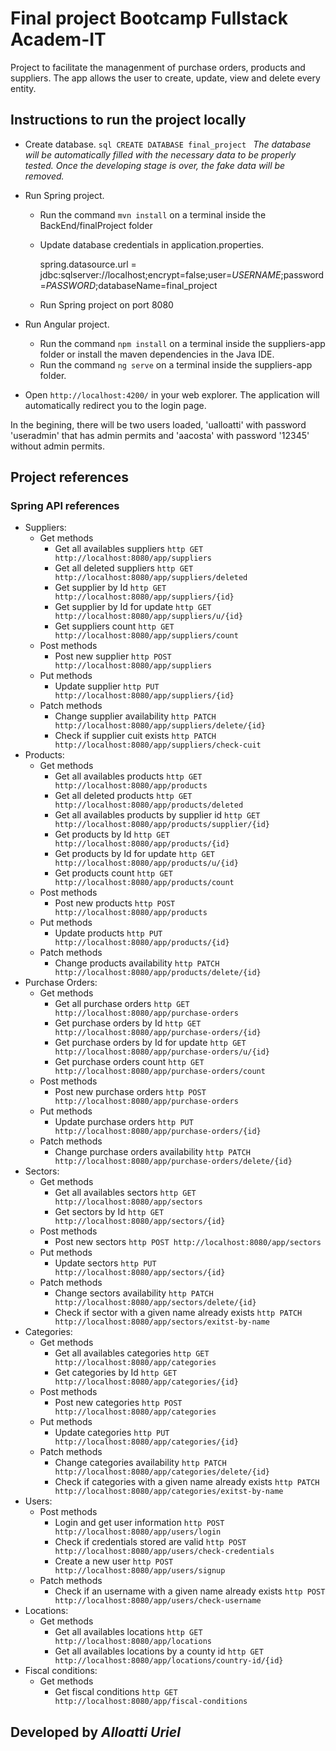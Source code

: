# Final project Bootcamp Fullstack Academ-IT

Project to facilitate the managenment of purchase orders, products and suppliers. The app allows the user to create, update, view and delete every entity.

## Instructions to run the project locally
- Create database.
  `sql
    CREATE DATABASE final_project
  `
  *The database will be automatically filled with the necessary data to be properly tested. Once the developing stage is over, the fake data will be removed.*
- Run Spring project.
  - Run the command `mvn install` on a terminal inside the BackEnd/finalProject folder 
  - Update database credentials in application.properties.

    spring.datasource.url = jdbc:sqlserver://localhost;encrypt=false;user=*USERNAME*;password=*PASSWORD*;databaseName=final_project
  - Run Spring project on port 8080

- Run Angular project.
  - Run the command `npm install` on a terminal inside the suppliers-app folder or install the maven dependencies in the Java IDE.
  - Run the command `ng serve` on a terminal inside the suppliers-app folder.

- Open `http://localhost:4200/` in your web explorer. The application will automatically redirect you to the login page.

In the begining, there will be two users loaded, 'ualloatti' with password 'useradmin' that has admin permits and 'aacosta' with password '12345' without admin permits.

## Project references
### Spring API references
- Suppliers:
  - Get methods
    - Get all availables suppliers `http GET http://localhost:8080/app/suppliers`
    - Get all deleted suppliers `http GET http://localhost:8080/app/suppliers/deleted`
    - Get supplier by Id `http GET http://localhost:8080/app/suppliers/{id}`
    - Get supplier by Id for update `http GET http://localhost:8080/app/suppliers/u/{id}`
    - Get suppliers count `http GET http://localhost:8080/app/suppliers/count`
  - Post methods
    - Post new supplier `http POST http://localhost:8080/app/suppliers`
  - Put methods
    - Update supplier `http PUT http://localhost:8080/app/suppliers/{id}`
  - Patch methods
    - Change supplier availability `http PATCH http://localhost:8080/app/suppliers/delete/{id}`
    - Check if supplier cuit exists `http PATCH http://localhost:8080/app/suppliers/check-cuit`
- Products:
  - Get methods
    - Get all availables products `http GET http://localhost:8080/app/products`
    - Get all deleted products `http GET http://localhost:8080/app/products/deleted`
    - Get all availables products by supplier id `http GET http://localhost:8080/app/products/supplier/{id}`
    - Get products by Id `http GET http://localhost:8080/app/products/{id}`
    - Get products by Id for update `http GET http://localhost:8080/app/products/u/{id}`
    - Get products count `http GET http://localhost:8080/app/products/count`
  - Post methods
    - Post new products `http POST http://localhost:8080/app/products`
  - Put methods
    - Update products `http PUT http://localhost:8080/app/products/{id}`
  - Patch methods
    - Change products availability `http PATCH http://localhost:8080/app/products/delete/{id}`
- Purchase Orders:
  - Get methods
    - Get all purchase orders `http GET http://localhost:8080/app/purchase-orders`
    - Get purchase orders by Id `http GET http://localhost:8080/app/purchase-orders/{id}`
    - Get purchase orders by Id for update `http GET http://localhost:8080/app/purchase-orders/u/{id}`
    - Get purchase orders count `http GET http://localhost:8080/app/purchase-orders/count`
  - Post methods
    - Post new purchase orders `http POST http://localhost:8080/app/purchase-orders`
  - Put methods
    - Update purchase orders `http PUT http://localhost:8080/app/purchase-orders/{id}`
  - Patch methods
    - Change purchase orders availability `http PATCH http://localhost:8080/app/purchase-orders/delete/{id}`
- Sectors:
  - Get methods
    - Get all availables sectors `http GET http://localhost:8080/app/sectors`
    - Get sectors by Id `http GET http://localhost:8080/app/sectors/{id}`
  - Post methods
    - Post new sectors `http POST http://localhost:8080/app/sectors`
  - Put methods
    - Update sectors `http PUT http://localhost:8080/app/sectors/{id}`
  - Patch methods
    - Change sectors availability `http PATCH http://localhost:8080/app/sectors/delete/{id}`
    - Check if sector with a given name already exists `http PATCH http://localhost:8080/app/sectors/exitst-by-name`
- Categories:
  - Get methods
    - Get all availables categories `http GET http://localhost:8080/app/categories`
    - Get categories by Id `http GET http://localhost:8080/app/categories/{id}`
  - Post methods
    - Post new categories `http POST http://localhost:8080/app/categories`
  - Put methods
    - Update categories `http PUT http://localhost:8080/app/categories/{id}`
  - Patch methods
    - Change categories availability `http PATCH http://localhost:8080/app/categories/delete/{id}`
    - Check if categories with a given name already exists `http PATCH http://localhost:8080/app/categories/exitst-by-name`
- Users:
  - Post methods
    - Login and get user information `http POST http://localhost:8080/app/users/login`
    - Check if credentials stored are valid `http POST http://localhost:8080/app/users/check-credentials`
    - Create a new user `http POST http://localhost:8080/app/users/signup`
  - Patch methods
    - Check if an username with a given name already exists `http POST http://localhost:8080/app/users/check-username`
- Locations:
  - Get methods
    - Get all availables locations `http GET http://localhost:8080/app/locations`
    - Get all availables locations by a county id `http GET http://localhost:8080/app/locations/country-id/{id}`
- Fiscal conditions:
  - Get methods
    - Get fiscal conditions `http GET http://localhost:8080/app/fiscal-conditions`

## Developed by *Alloatti Uriel*
